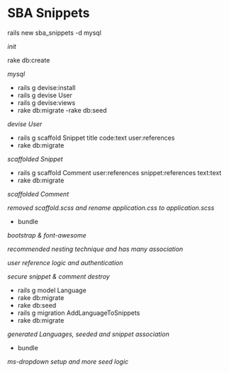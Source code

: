 # SBA Snippets

rails new sba_snippets -d mysql

*init*

rake db:create

*mysql*

- rails g devise:install
- rails g devise User
- rails g devise:views
- rake db:migrate
-rake db:seed

*devise User*

- rails g scaffold Snippet title code:text user:references
- rake db:migrate

*scaffolded Snippet*

- rails g scaffold Comment user:references snippet:references text:text
- rake db:migrate

*scaffolded Comment*

*removed scaffold.scss and rename application.css to application.scss*

- bundle

*bootstrap & font-awesome*

*recommended nesting technique and has many association*

*user reference logic and authentication*

*secure snippet & comment destroy*

- rails g model Language
- rake db:migrate
- rake db:seed
- rails g migration AddLanguageToSnippets
- rake db:migrate

*generated Languages, seeded and snippet association*

- bundle

*ms-dropdown setup and more seed logic*
